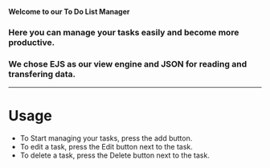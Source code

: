 
**Welcome to our To Do List Manager**
### Here you can manage your tasks easily and become more productive.
### We chose EJS as our view engine and JSON for reading and transfering data.
---
# Usage
- To Start managing your tasks, press the add button.
- To edit a task, press the Edit button next to the task. 
- To delete a task, press the Delete button next to the task.

 

